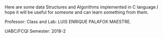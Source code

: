 Here are some data Structures and Algorithms implemented in C language.I hope it will be useful for someone and can learn 
something from them.

 Professor:
 Class and Lab: LUIS ENRIQUE PALAFOX MAESTRE.
 
 UABC/FCQI Semester: 2018-2
